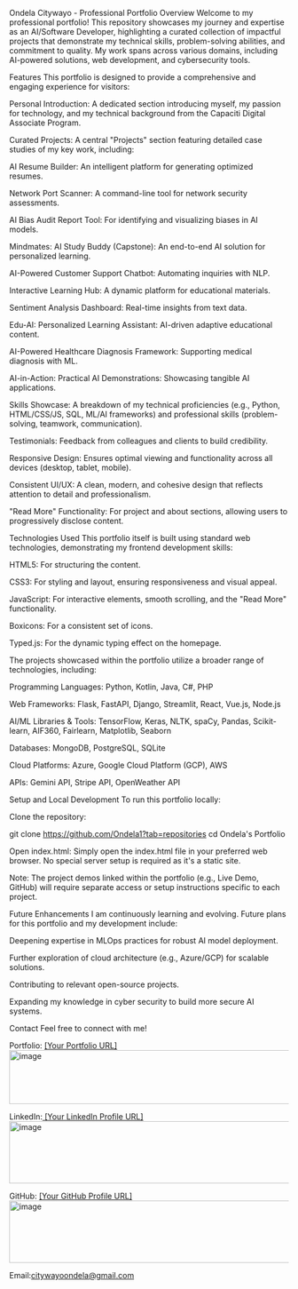 Ondela Citywayo - Professional Portfolio
Overview
Welcome to my professional portfolio! This repository showcases my journey and expertise as an AI/Software Developer, highlighting a curated collection of impactful projects that demonstrate my technical skills, problem-solving abilities, and commitment to quality. My work spans across various domains, including AI-powered solutions, web development, and cybersecurity tools.

Features
This portfolio is designed to provide a comprehensive and engaging experience for visitors:

Personal Introduction: A dedicated section introducing myself, my passion for technology, and my technical background from the Capaciti Digital Associate Program.

Curated Projects: A central "Projects" section featuring detailed case studies of my key work, including:

AI Resume Builder: An intelligent platform for generating optimized resumes.

Network Port Scanner: A command-line tool for network security assessments.

AI Bias Audit Report Tool: For identifying and visualizing biases in AI models.

Mindmates: AI Study Buddy (Capstone): An end-to-end AI solution for personalized learning.

AI-Powered Customer Support Chatbot: Automating inquiries with NLP.

Interactive Learning Hub: A dynamic platform for educational materials.

Sentiment Analysis Dashboard: Real-time insights from text data.

Edu-AI: Personalized Learning Assistant: AI-driven adaptive educational content.

AI-Powered Healthcare Diagnosis Framework: Supporting medical diagnosis with ML.

AI-in-Action: Practical AI Demonstrations: Showcasing tangible AI applications.

Skills Showcase: A breakdown of my technical proficiencies (e.g., Python, HTML/CSS/JS, SQL, ML/AI frameworks) and professional skills (problem-solving, teamwork, communication).

Testimonials: Feedback from colleagues and clients to build credibility.

Responsive Design: Ensures optimal viewing and functionality across all devices (desktop, tablet, mobile).

Consistent UI/UX: A clean, modern, and cohesive design that reflects attention to detail and professionalism.

"Read More" Functionality: For project and about sections, allowing users to progressively disclose content.

Technologies Used
This portfolio itself is built using standard web technologies, demonstrating my frontend development skills:

HTML5: For structuring the content.

CSS3: For styling and layout, ensuring responsiveness and visual appeal.

JavaScript: For interactive elements, smooth scrolling, and the "Read More" functionality.

Boxicons: For a consistent set of icons.

Typed.js: For the dynamic typing effect on the homepage.

The projects showcased within the portfolio utilize a broader range of technologies, including:

Programming Languages: Python, Kotlin, Java, C#, PHP

Web Frameworks: Flask, FastAPI, Django, Streamlit, React, Vue.js, Node.js

AI/ML Libraries & Tools: TensorFlow, Keras, NLTK, spaCy, Pandas, Scikit-learn, AIF360, Fairlearn, Matplotlib, Seaborn

Databases: MongoDB, PostgreSQL, SQLite

Cloud Platforms: Azure, Google Cloud Platform (GCP), AWS

APIs: Gemini API, Stripe API, OpenWeather API

Setup and Local Development
To run this portfolio locally:

Clone the repository:

git clone https://github.com/Ondela1?tab=repositories
cd Ondela's Portfolio

Open index.html:
Simply open the index.html file in your preferred web browser. No special server setup is required as it's a static site.

Note: The project demos linked within the portfolio (e.g., Live Demo, GitHub) will require separate access or setup instructions specific to each project.

Future Enhancements
I am continuously learning and evolving. Future plans for this portfolio and my development include:

Deepening expertise in MLOps practices for robust AI model deployment.

Further exploration of cloud architecture (e.g., Azure/GCP) for scalable solutions.

Contributing to relevant open-source projects.

Expanding my knowledge in cyber security to build more secure AI systems.

Contact
Feel free to connect with me!

Portfolio: [[Your Portfolio URL]](https://github.com/Ondela1/Ondela-s-Portfolio 
)<img width="952" height="97" alt="image" src="https://github.com/user-attachments/assets/851df2a6-5273-493d-829d-e9e834895de6" />


LinkedIn:[ [Your LinkedIn Profile URL]](https://www.linkedin.com/in/ondela-citywayo-8352a4251/ )<img width="1215" height="112" alt="image" src="https://github.com/user-attachments/assets/aa6ccd1d-ffef-4881-a96c-59426102fa3b" />


GitHub: [[Your GitHub Profile URL]](https://github.com/Ondela1)<img width="617" height="112" alt="image" src="https://github.com/user-attachments/assets/95eb5a58-a505-4ace-99e5-bfa5b91c291a" />


Email:citywayoondela@gmail.com
